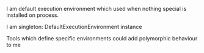 I am default execution environment which used when nothing special is installed on process.I am singleton:	DefaultExecutionEnvironment instance	Tools which define specific environments could add polymorphic behaviour to me